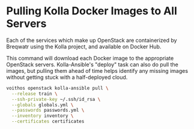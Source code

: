 # Pulling Kolla Docker Images to All Servers

Each of the services which make up OpenStack are containerized by Breqwatr using the Kolla project,
and available on Docker Hub.

This command will download each Docker image to the appropriate OpenStack servers. Kolla-Ansible's
"deploy" task can also do pull the images, but pulling them ahead of time helps identify any
missing images without getting stuck with a half-deployed cloud.

```bash
voithos openstack kolla-ansible pull \
  --release train \
  --ssh-private-key ~/.ssh/id_rsa \
  --globals globals.yml \
  --passwords passwords.yml \
  --inventory inventory \
  --certificates certificates
```
